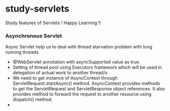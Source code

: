 # study-servlets
Study features of Servlets ! Happy Learning !!

### Asynchronous Servlet

Async Servlet help us to deal with thread starvation problem with long running threads

  - @WebServlet annotation with asyncSupported value as true.
  - Setting of thread pool using Executors framework which will be used in delegation of actual work to another thread/s
  - We need to get instance of AsyncContext through ServletRequest.startAsync() method. AsyncContext provides methods to get the ServletRequest and ServletResponse object references. It also provides method to forward the request to another resource using dispatch() method.
  -
